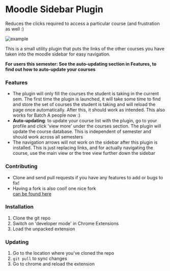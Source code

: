 # Moodle Sidebar Plugin

Reduces the clicks required to access a particular course (and frustration 
as well :)

![example](ghimg/ss.png)

This is a small utility plugin that puts the links of the other courses you 
have taken into the moodle sidebar for easy navigation.

**For users this semester: See the auto-updating section in Features, to find 
out how to auto-update your courses**

### Features

* The plugin will only fill the courses the student is taking in the current sem.
  The first time the plugin is launched, it will take some time to find and 
  store the set of courses the student is taking and will reload 
  the page once automatically. After this, it should work as intended.
  This also works for Batch A people now :)
* **Auto-updating**: to update your course list with the plugin, go to your profile
  and click 'view more' under the courses section. The plugin will update the 
  course database. This is independent of semester and should work across all 
  semesters
* The navigation arrows will not work on the sidebar after this plugin is installed.
  This is just replacing links, and for actually navigating the course, use the
  main view or the tree view further down the sidebar

### Contributing

* Clone and send pull requests if you have any features to add or bugs to fix!
* Having a fork is also cool! one nice fork  
  [can be found here](https://github.com/fricai/MoodleSidebarPlugin)

### Installation

1. Clone the git repo
2. Switch on 'developer mode' in Chrome Extensions
3. Load the unpacked extension

### Updating

1. Go to the location where you've cloned the repo
2. `git pull` to sync changes
3. Go to chrome and reload the extension

